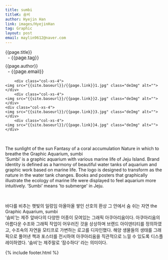 ```yaml
---
title: sumbi
titleK: 숨비
author: Hyejin Han
link: images/HyejinHan
tag: Graphic
layout: post
email: maylin9612@naver.com
---	
```


<div class="container">

<div class="deDep">
{{page.title}}<br>
<p style="font-size:15px; margin:0px; padding:0px 0px 0px 8px; margin:0px 0px 8px 0px;">- {{page.tag}}</p>
{{page.author}}<br>
<p style="font-size:15px; margin:0px; padding:0px 0px 0px 8px;">- {{page.email}}</p>
</div>


<div class="row" class="imgcolor">
	
		<div class="col-xs-4">
	<img src="{{site.baseurl}}/{{page.link}}1.jpg" class="deImg" alt=""></div>
		<div class="col-xs-4">
	<img src="{{site.baseurl}}/{{page.link}}2.jpg" class="deImg" alt=""></div>
	<div class="col-xs-4">
	<img src="{{site.baseurl}}/{{page.link}}3.jpg" class="deImg" alt=""></div>
		<div class="col-xs-4">
	<img src="{{site.baseurl}}/{{page.link}}4.jpg" class="deImg" alt=""></div>
	
</div>
<br>

<div class="det lato">


The sunlight of the sun
Fantasy of a coral accumulation
Nature in which to breathe
the Graphic Aquarium, sumbi
<br>
‘Sumbi’ is a graphic aquarium with various marine life of Jeju Island. Brand identity is defined as a harmony of beautiful water tanks of aquarium and graphic work based on marine life. The logo is designed to transform as the nature in the water tank changes. Books and posters that graphically illustrate the ecology of marine life were displayed to feel aquarium more intuitively. ‘Sumbi’ means 'to submerge' in Jeju.



</div>

<br>

<div class="noto">

바다를 비추는 햇빛의 일렁임
아올아올 쌓인 산호의 환상
그 안에서 숨 쉬는 자연
the Graphic Aquarium, sumbi
<br>
‘숨비’는 제주 앞바다의 다양한 어종이 모여있는 그래픽 아쿠아리움이다. 아쿠아리움의 아름다운 수조와 그래픽 작업이 어우러진 것을 상상하며 브랜드 아이덴티티를 정의하였고, 수조속의 자연을 모티프로 가변하는 로고를 디자인했다. 해양 생물들의 생태를 그래픽으로 풀어낸 책과 포스터를 전시하여 아쿠아리움을 직관적으로 느낄 수 있도록 디스플레이하였다. ‘숨비’는 제주말로 ‘잠수하다’ 라는 의미이다. 


</div>
{% include footer.html %} 